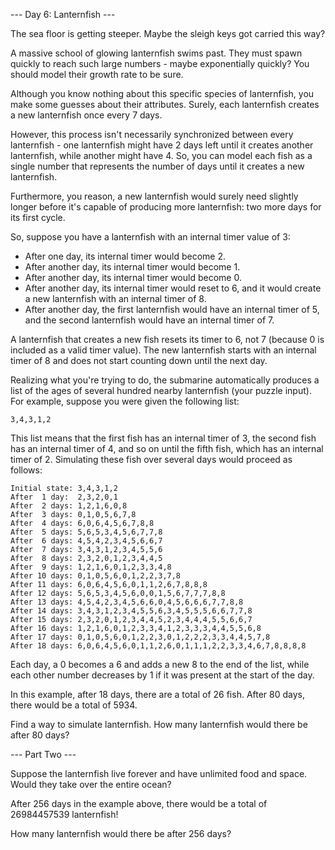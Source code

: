 --- Day 6: Lanternfish ---

The sea floor is getting steeper. Maybe the sleigh keys got carried this way?

A massive school of glowing lanternfish swims past. They must spawn quickly to reach such large numbers - maybe
exponentially quickly? You should model their growth rate to be sure.

Although you know nothing about this specific species of lanternfish, you make some guesses about their attributes.
Surely, each lanternfish creates a new lanternfish once every 7 days.

However, this process isn't necessarily synchronized between every lanternfish - one lanternfish might have 2 days
left until it creates another lanternfish, while another might have 4. So, you can model each fish as a single number
that represents the number of days until it creates a new lanternfish.

Furthermore, you reason, a new lanternfish would surely need slightly longer before it's capable of producing more
lanternfish: two more days for its first cycle.

So, suppose you have a lanternfish with an internal timer value of 3:
- After one day, its internal timer would become 2.
- After another day, its internal timer would become 1.
- After another day, its internal timer would become 0.
- After another day, its internal timer would reset to 6, and it would create a new lanternfish with an internal timer
  of 8.
- After another day, the first lanternfish would have an internal timer of 5, and the second lanternfish would have an
  internal timer of 7.

A lanternfish that creates a new fish resets its timer to 6, not 7 (because 0 is included as a valid timer value). The
new lanternfish starts with an internal timer of 8 and does not start counting down until the next day.

Realizing what you're trying to do, the submarine automatically produces a list of the ages of several hundred nearby
lanternfish (your puzzle input). For example, suppose you were given the following list:
```
3,4,3,1,2
```

This list means that the first fish has an internal timer of 3, the second fish has an internal timer of 4, and so on
until the fifth fish, which has an internal timer of 2. Simulating these fish over several days would proceed as
follows:
```
Initial state: 3,4,3,1,2
After  1 day:  2,3,2,0,1
After  2 days: 1,2,1,6,0,8
After  3 days: 0,1,0,5,6,7,8
After  4 days: 6,0,6,4,5,6,7,8,8
After  5 days: 5,6,5,3,4,5,6,7,7,8
After  6 days: 4,5,4,2,3,4,5,6,6,7
After  7 days: 3,4,3,1,2,3,4,5,5,6
After  8 days: 2,3,2,0,1,2,3,4,4,5
After  9 days: 1,2,1,6,0,1,2,3,3,4,8
After 10 days: 0,1,0,5,6,0,1,2,2,3,7,8
After 11 days: 6,0,6,4,5,6,0,1,1,2,6,7,8,8,8
After 12 days: 5,6,5,3,4,5,6,0,0,1,5,6,7,7,7,8,8
After 13 days: 4,5,4,2,3,4,5,6,6,0,4,5,6,6,6,7,7,8,8
After 14 days: 3,4,3,1,2,3,4,5,5,6,3,4,5,5,5,6,6,7,7,8
After 15 days: 2,3,2,0,1,2,3,4,4,5,2,3,4,4,4,5,5,6,6,7
After 16 days: 1,2,1,6,0,1,2,3,3,4,1,2,3,3,3,4,4,5,5,6,8
After 17 days: 0,1,0,5,6,0,1,2,2,3,0,1,2,2,2,3,3,4,4,5,7,8
After 18 days: 6,0,6,4,5,6,0,1,1,2,6,0,1,1,1,2,2,3,3,4,6,7,8,8,8,8
```

Each day, a 0 becomes a 6 and adds a new 8 to the end of the list, while each other number decreases by 1 if it was
present at the start of the day.

In this example, after 18 days, there are a total of 26 fish. After 80 days, there would be a total of 5934.

Find a way to simulate lanternfish. How many lanternfish would there be after 80 days?

--- Part Two ---

Suppose the lanternfish live forever and have unlimited food and space. Would they take over the entire ocean?

After 256 days in the example above, there would be a total of 26984457539 lanternfish!

How many lanternfish would there be after 256 days?
